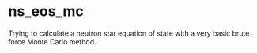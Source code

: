 # ns_eos_mc
Trying to calculate a neutron star equation of state with a very basic brute force Monte Carlo method.
